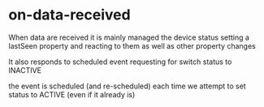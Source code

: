 # on-data-received
When data are received it is mainly managed the device status
setting a lastSeen property and reacting to them as well as
other property changes

It also responds to scheduled event requesting for switch status to INACTIVE

the event is scheduled (and re-scheduled) each time we attempt to set status to ACTIVE
(even if it already is)